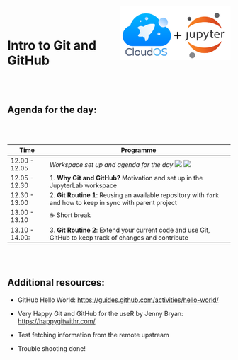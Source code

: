 
<p align="center">
  <img src="https://github.com/lifebit-ai/jax-jupyter/raw/master/img/cloudos_x_jupy.png"  width="250" align="right" >
</p>
<br/><br/>


# Intro to Git and GitHub
<br/><br/>


## Agenda for the day:

<br/><br/>

| Time        | Programme       |
| ----------- | --------------------------------------------------------------------------- |
| 12.00 - 12.05 | _Workspace set up and agenda for the day_ <img src="https://encrypted-tbn0.gstatic.com/images?q=tbn:ANd9GcQGO2P0vFlvhsDbmltsjjIWZMi1dQCduIkuwA&usqp=CAU"  width="10"> <img src="https://git-scm.com/images/logos/downloads/Git-Logo-1788C.png"  width="25"> |
| 12.05 - 12.30 | 1. **Why Git and GitHub?** Motivation and set up in the JupyterLab workspace |
| 12.30 - 13.00 | 2. **Git Routine 1**: Reusing an available repository with `fork` and how to keep in sync with parent project |
| 13.00 - 13.10 |:coffee: Short break |
| 13.10 - 14.00:| 3. **Git Routine 2**: Extend your current code and use Git, GitHub to keep track of changes and contribute |

<br/><br/>                                                     



## Additional resources:

- GitHub Hello World: https://guides.github.com/activities/hello-world/
- Very Happy Git and GitHub for the useR by Jenny Bryan: https://happygitwithr.com/


- Test fetching information from the remote upstream
- Trouble shooting done!
